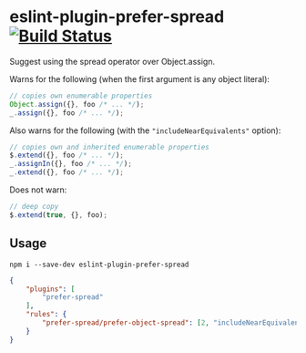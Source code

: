 # eslint-plugin-prefer-spread [![Build Status](https://travis-ci.org/erikdesjardins/eslint-plugin-prefer-spread.svg?branch=master)](https://travis-ci.org/erikdesjardins/eslint-plugin-prefer-spread)

Suggest using the spread operator over Object.assign.

Warns for the following (when the first argument is any object literal):

```js
// copies own enumerable properties
Object.assign({}, foo /* ... */);
_.assign({}, foo /* ... */);
```

Also warns for the following (with the `"includeNearEquivalents"` option):

```js
// copies own and inherited enumerable properties
$.extend({}, foo /* ... */);
_.assignIn({}, foo /* ... */);
_.extend({}, foo /* ... */);
```

Does not warn:

```js
// deep copy
$.extend(true, {}, foo);
```

## Usage

`npm i --save-dev eslint-plugin-prefer-spread`

```json
{
	"plugins": [
		"prefer-spread"
	],
	"rules": {
		"prefer-spread/prefer-object-spread": [2, "includeNearEquivalents"]
	}
}
```
